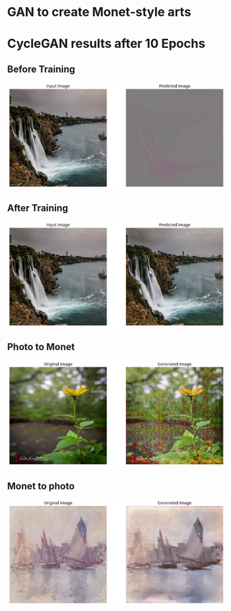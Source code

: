 # GAN to create Monet-style arts
# CycleGAN results after 10 Epochs
## Before Training
![Before training input and output](CycleGAN/before_training.png)

## After Training
![After Training input and output](CycleGAN/after_training.png)

## Photo to Monet 

![Photo to Monet Conversion](CycleGAN/photo_to_monet.png)

## Monet to photo

![Monet to Photo Conversion](CycleGAN/monet_to_photo.png)
